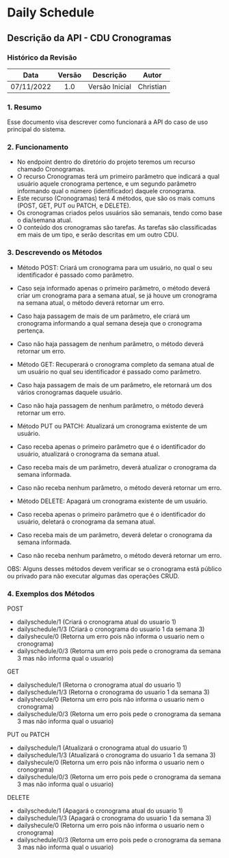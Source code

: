 # Daily Schedule 

## Descrição da API - CDU Cronogramas 

### Histórico da Revisão

| Data | Versão | Descrição | Autor |
| :-----: | :-----: | :-----: | :-----: |
| 07/11/2022 | 1.0 | Versão Inicial | Christian |

### 1. Resumo

Esse documento visa descrever como funcionará a API do caso de uso principal do sistema.

### 2. Funcionamento
- No endpoint dentro do diretório do projeto teremos um recurso chamado Cronogramas.
- O recurso Cronogramas terá um primeiro parâmetro que indicará a qual usuário aquele cronograma pertence, e um segundo parâmetro informando qual o número (identificador) daquele cronograma.
- Este recurso (Cronogramas) terá 4 métodos, que são os mais comuns (POST, GET, PUT ou PATCH, e DELETE).
- Os cronogramas criados pelos usuários são semanais, tendo como base o dia/semana atual. 
- O conteúdo dos cronogramas são tarefas. As tarefas são classificadas em mais de um tipo, e serão descritas em um outro CDU.

### 3. Descrevendo os Métodos

- Método POST: Criará um cronograma para um usuário, no qual o seu identificador é passado como parâmetro.
- Caso seja informado apenas o primeiro parâmetro, o método deverá criar um cronograma para a semana atual, se já houve um cronograma na semana atual, o método deverá retornar um erro.
- Caso haja passagem de mais de um parâmetro, ele criará um cronograma informando a qual semana deseja que o cronograma pertença.
- Caso não haja passagem de nenhum parâmetro, o método deverá retornar um erro.
         
- Método GET: Recuperará o cronograma completo da semana atual de um usuário no qual seu identificador é passado como parâmetro.
- Caso haja passagem de mais de um parâmetro, ele retornará um dos vários cronogramas daquele usuário.
- Caso não haja passagem de nenhum parâmetro, o método deverá retornar um erro.
         
- Método PUT ou PATCH: Atualizará um cronograma existente de um usuário.
- Caso receba apenas o primeiro parâmetro que é o identificador do usuário, atualizará o cronograma da semana atual.
- Caso receba mais de um parâmetro, deverá atualizar o cronograma da semana informada.
- Caso não receba nenhum parâmetro, o método deverá retornar um erro.
         
- Método DELETE: Apagará um cronograma existente de um usuário.
- Caso receba apenas o primeiro parâmetro que é o identificador do usuário, deletará o cronograma da semana atual.
- Caso receba mais de um parâmetro, deverá deletar o cronograma da semana informada.
- Caso não receba nenhum parâmetro, o método deverá retornar um erro.

OBS: Alguns desses métodos devem verificar se o cronograma está público ou privado para não executar algumas das operações CRUD.

### 4. Exemplos dos Métodos

POST
- dailyschedule/1 (Criará o cronograma atual do usuario 1)
- dailyschedule/1/3 (Criará o cronograma do usuario 1 da semana 3)
- dailyshecule/0 (Retorna um erro pois não informa o usuario nem o cronograma)
- dailyschedule/0/3 (Retorna um erro pois pede o cronograma da semana 3 mas não informa qual o usuario)

GET
- dailyschedule/1 (Retorna o cronograma atual do usuario 1)
- dailyschedule/1/3 (Retorna o cronograma do usuario 1 da semana 3)
- dailyshecule/0 (Retorna um erro pois não informa o usuario nem o cronograma)
- dailyschedule/0/3 (Retorna um erro pois pede o cronograma da semana 3 mas não informa qual o usuario)

PUT ou PATCH
- dailyschedule/1 (Atualizará o cronograma atual do usuario 1)
- dailyschedule/1/3 (Atualizará o cronograma do usuario 1 da semana 3)
- dailyshecule/0 (Retorna um erro pois não informa o usuario nem o cronograma)
- dailyschedule/0/3 (Retorna um erro pois pede o cronograma da semana 3 mas não informa qual o usuario)
        
DELETE
- dailyschedule/1 (Apagará o cronograma atual do usuario 1)
- dailyschedule/1/3 (Apagará o cronograma do usuario 1 da semana 3)
- dailyshecule/0 (Retorna um erro pois não informa o usuario nem o cronograma)
- dailyschedule/0/3 (Retorna um erro pois pede o cronograma da semana 3 mas não informa qual o usuario)
